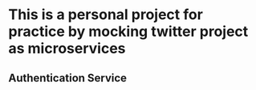 # This is a personal project for practice by mocking twitter project as microservices

## Authentication Service